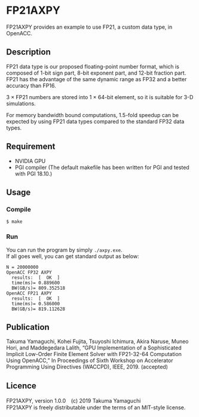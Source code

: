 FP21AXPY
====

FP21AXPY provides an example to use FP21, a custom data type, in OpenACC.

## Description
FP21 data type is our proposed floating-point number format, which is composed of 1-bit sign part, 8-bit exponent part, and 12-bit fraction part. FP21 has the advantage of the same dynamic range as FP32 and a better accuracy than FP16.

3 × FP21 numbers are stored into 1 × 64-bit element, so it is suitable for 3-D simulations.

For memory bandwidth bound computations, 1.5-fold speedup can be expected by using FP21 data types compared to the standard FP32 data types.

## Requirement
* NVIDIA GPU
* PGI compiler (The default makefile has been written for PGI and tested with PGI 18.10.)

## Usage
### Compile
```
$ make
```  

### Run
You can run the program by simply  `./axpy.exe`.  
If all goes well, you can get standard output as below:  
```
N = 20000000
OpenACC FP32 AXPY
  results:  [  OK  ]
  time(ms)= 0.889600
  BW(GB/s)= 809.352518
OpenACC FP21 AXPY
  results:  [  OK  ]
  time(ms)= 0.586000
  BW(GB/s)= 819.112628
```  

## Publication
Takuma Yamaguchi, Kohei Fujita, Tsuyoshi Ichimura, Akira Naruse, Muneo Hori, and Maddegedara Lalith, “GPU Implementation of a Sophisticated Implicit Low-Order Finite Element Solver with FP21-32-64 Computation Using OpenACC,” In Proceedings of Sixth Workshop on Accelerator Programming Using Directives (WACCPD), IEEE, 2019. (accepted)

## Licence
FP21AXPY, version 1.0.0　(c) 2019 Takuma Yamaguchi  
FP21AXPY is freely distributable under the terms of an MIT-style license.
